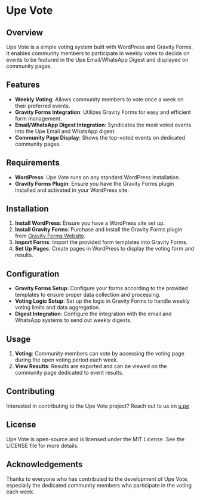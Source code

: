 # Upe Vote

## Overview
Upe Vote is a simple voting system built with WordPress and Gravity Forms. It enables community members to participate in weekly votes to decide on events to be featured in the Upe Email/WhatsApp Digest and displayed on community pages.

## Features
- **Weekly Voting**: Allows community members to vote once a week on their preferred events.
- **Gravity Forms Integration**: Utilizes Gravity Forms for easy and efficient form management.
- **Email/WhatsApp Digest Integration**: Syndicates the most voted events into the Upe Email and WhatsApp digest.
- **Community Page Display**: Shows the top-voted events on dedicated community pages.

## Requirements
- **WordPress**: Upe Vote runs on any standard WordPress installation.
- **Gravity Forms Plugin**: Ensure you have the Gravity Forms plugin installed and activated in your WordPress site.

## Installation
1. **Install WordPress**: Ensure you have a WordPress site set up.
2. **Install Gravity Forms**: Purchase and install the Gravity Forms plugin from [Gravity Forms Website](https://www.gravityforms.com/).
3. **Import Forms**: Import the provided form templates into Gravity Forms.
4. **Set Up Pages**: Create pages in WordPress to display the voting form and results.

## Configuration
- **Gravity Forms Setup**: Configure your forms according to the provided templates to ensure proper data collection and processing.
- **Voting Logic Setup**: Set up the logic in Gravity Forms to handle weekly voting limits and data aggregation.
- **Digest Integration**: Configure the integration with the email and WhatsApp systems to send out weekly digests.

## Usage
1. **Voting**: Community members can vote by accessing the voting page during the open voting period each week.
2. **View Results**: Results are exported  and can be viewed on the community page dedicated to event results.

## Contributing
Interested in contributing to the Upe Vote project? Reach out to us on [u.pe](https://u.pe/)

## License
Upe Vote is open-source and is licensed under the MIT License. See the LICENSE file for more details.

## Acknowledgements
Thanks to everyone who has contributed to the development of Upe Vote, especially the dedicated community members who participate in the voting each week.


